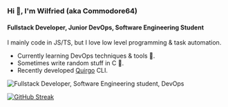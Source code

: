 ### Hi 👋, I'm Wilfried (aka Commodore64)
#### Fullstack Developer, Junior DevOps, Software Engineering Student

I mainly code in JS/TS, but I love low level programming & task automation.

- Currently learning DevOps techniques & tools 🚀.
- Sometimes write random stuff in C 🗿.
- Recently developed [Quirgo](https://npmjs.com/package/quirgo) CLI.

![Fullstack Developer, Software Engineering student, DevOps](https://images.unsplash.com/photo-1550745165-9bc0b252726f?ixlib=rb-4.0.3&ixid=M3wxMjA3fDB8MHxwaG90by1wYWdlfHx8fGVufDB8fHx8fA%3D%3D&auto=format&fit=crop&w=1470&q=80)

[![GitHub Streak](https://streak-stats.demolab.com/?user=wilfreud)](https://git.io/streak-stats)
